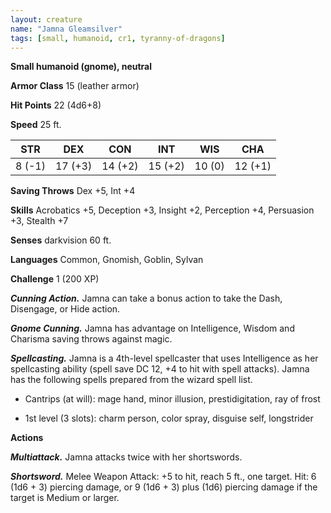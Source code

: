 ```yaml
---
layout: creature
name: "Jamna Gleamsilver"
tags: [small, humanoid, cr1, tyranny-of-dragons]
---
```


**Small humanoid (gnome), neutral**

**Armor Class** 15 (leather armor)

**Hit Points** 22 (4d6+8)

**Speed** 25 ft.

|   STR   |   DEX   |   CON   |   INT   |   WIS   |   CHA   |
|:-----:|:-----:|:-----:|:-----:|:-----:|:-----:|
| 8 (-1) | 17 (+3) | 14 (+2) | 15 (+2) | 10 (0) | 12 (+1) |

**Saving Throws** Dex +5, Int +4

**Skills** Acrobatics +5, Deception +3, Insight +2, Perception +4, Persuasion +3, Stealth +7

**Senses** darkvision 60 ft.

**Languages** Common, Gnomish, Goblin, Sylvan

**Challenge** 1 (200 XP)

***Cunning Action.*** Jamna can take a bonus action to take the Dash, Disengage, or Hide action.

***Gnome Cunning.*** Jamna has advantage on Intelligence, Wisdom and Charisma saving throws against magic.

***Spellcasting.*** Jamna is a 4th-level spellcaster that uses Intelligence as her spellcasting ability (spell save DC 12, +4 to hit with spell attacks). Jamna has the following spells prepared from the wizard spell list.

* Cantrips (at will): mage hand, minor illusion, prestidigitation, ray of frost

* 1st level (3 slots): charm person, color spray, disguise self, longstrider

**Actions**

***Multiattack.*** Jamna attacks twice with her shortswords.

***Shortsword.*** Melee Weapon Attack: +5 to hit, reach 5 ft., one target. Hit: 6 (1d6 + 3) piercing damage, or 9 (1d6 + 3) plus (1d6) piercing damage if the target is Medium or larger.

